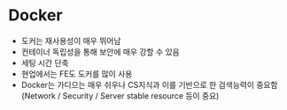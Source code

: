 # Docker
- 도커는 재사용성이 매우 뛰어남
- 컨테이너 독립성을 통해 보안에 매우 강할 수 있음
- 세팅 시간 단축
- 현업에서는 FE도 도커를 많이 사용
- Docker는 가디으는 매우 쉬우나 CS지식과 이를 기반으로 한 검색능력이 중요함
(Network / Security / Server stable resource 등이 중요)
